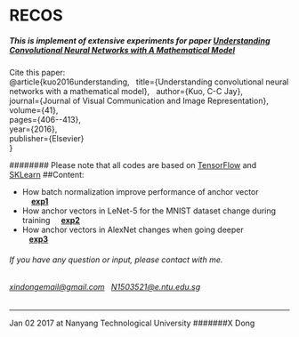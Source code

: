 # RECOS
##### This is implement of extensive experiments for paper [Understanding Convolutional Neural Networks with A Mathematical Model](https://arxiv.org/pdf/1609.04112v2.pdf)

Cite this paper:  
@article{kuo2016understanding,   
  title={Understanding convolutional neural networks with a mathematical model},  
  author={Kuo, C-C Jay},  
  journal={Journal of Visual Communication and Image Representation},  
  volume={41},  
  pages={406--413},  
  year={2016},  
  publisher={Elsevier}  
}  

######## Please note that all codes are based on [TensorFlow](https://www.tensorflow.org/) and [SKLearn](http://scikit-learn.org/stable/)
##Content:
* How batch normalization improve performance of anchor vector                   **[exp1]()**
* How anchor vectors in LeNet-5 for the MNIST dataset change during training     **[exp2]()**
* How anchor vectors in AlexNet changes when going deeper                        **[exp3]()**



###### If you have any question or input, please contact with me. 
###### xindongemail@gmail.com    N1503521@e.ntu.edu.sg    

***
Jan 02 2017  at Nanyang Technological University
#######X Dong
